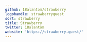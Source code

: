 ```yaml
---
github: 18alantom/strawberry
logohandle: strawberryquest
sort: strawberry
title: Strawberry
twitter: 18alantom
website: 'https://strawberry.quest/'
---
```

